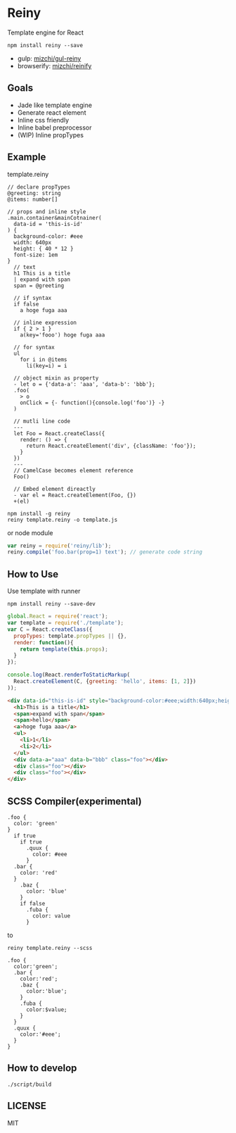 # Reiny

Template engine for React

```
npm install reiny --save
```

- gulp: [mizchi/gul-reiny](https://github.com/mizchi/gul-reiny "mizchi/gul-reiny")
- browserify: [mizchi/reinify](https://github.com/mizchi/reinify "mizchi/reinify")

## Goals

- Jade like template engine
- Generate react element
- Inline css friendly
- Inline babel preprocessor
- (WIP) Inline propTypes

## Example

template.reiny

```
// declare propTypes
@greeting: string
@items: number[]

// props and inline style
.main.container&mainCotnainer(
  data-id = 'this-is-id'
) {
  background-color: #eee
  width: 640px
  height: { 40 * 12 }
  font-size: 1em
}
  // text
  h1 This is a title
  | expand with span
  span = @greeting

  // if syntax
  if false
    a hoge fuga aaa

  // inline expression
  if { 2 > 1 }
    a(key='fooo') hoge fuga aaa

  // for syntax
  ul
    for i in @items
      li(key=i) = i

  // object mixin as property
  - let o = {'data-a': 'aaa', 'data-b': 'bbb'};
  .foo(
    > o
    onClick = {- function(){console.log('foo')} -}
  )

  // mutli line code
  ---
  let Foo = React.createClass({
    render: () => {
      return React.createElement('div', {className: 'foo'});
    }
  })
  ---
  // CamelCase becomes element reference
  Foo()

  // Embed element direactly
  - var el = React.createElement(Foo, {})
  +(el)

```

```
npm install -g reiny
reiny template.reiny -o template.js
```

or node module

```js
var reiny = require('reiny/lib');
reiny.compile('foo.bar(prop=1) text'); // generate code string
```

## How to Use

Use template with runner

```
npm install reiny --save-dev
```

```js
global.React = require('react');
var template = require('./template');
var C = React.createClass({
  propTypes: template.propTypes || {},
  render: function(){
    return template(this.props);
  }
});

console.log(React.renderToStaticMarkup(
  React.createElement(C, {greeting: 'hello', items: [1, 2]})
));
```

```html
<div data-id="this-is-id" style="background-color:#eee;width:640px;height:480px;font-size:1em;" class="main container">
  <h1>This is a title</h1>
  <span>expand with span</span>
  <span>hello</span>
  <a>hoge fuga aaa</a>
  <ul>
    <li>1</li>
    <li>2</li>
  </ul>
  <div data-a="aaa" data-b="bbb" class="foo"></div>
  <div class="foo"></div>
  <div class="foo"></div>
</div>

```

## SCSS Compiler(experimental)

```
.foo {
  color: 'green'
}
  if true
    if true
      .quux {
        color: #eee
      }
  .bar {
    color: 'red'
  }
    .baz {
      color: 'blue'
    }
    if false
      .fuba {
        color: value
      }
```

to

```
reiny template.reiny --scss
```

```
.foo {
  color:'green';
  .bar {
    color:'red';
    .baz {
      color:'blue';
    }
    .fuba {
      color:$value;
    }
  }
  .quux {
    color:'#eee';
  }
}
```

## How to develop

```
./script/build
```

## LICENSE

MIT

